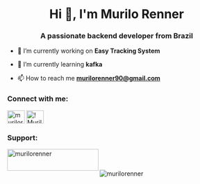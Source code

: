 <h1 align="center">Hi 👋, I'm Murilo Renner</h1>
<h3 align="center">A passionate backend developer from Brazil</h3>

- 🔭 I’m currently working on **Easy Tracking System**

- 🌱 I’m currently learning **kafka**

- 📫 How to reach me **murilorenner90@gmail.com**

<h3 align="left">Connect with me:</h3>
<p align="left">
<a href="https://instagram.com/murilorenner_" target="blank"><img align="center" src="https://raw.githubusercontent.com/rahuldkjain/github-profile-readme-generator/master/src/images/icons/Social/instagram.svg" alt="murilorenner_" height="30" width="40" /></a>
<a href="https://discord.gg/! Murilo#3377" target="blank"><img align="center" src="https://raw.githubusercontent.com/rahuldkjain/github-profile-readme-generator/master/src/images/icons/Social/discord.svg" alt="! Murilo#3377" height="30" width="40" /></a>
</p>


<h3 align="left">Support:</h3>
<p><a href="https://www.buymeacoffee.com/murilorenner"> <img align="left" src="https://cdn.buymeacoffee.com/buttons/v2/default-yellow.png" height="50" width="210" alt="murilorenner" /></a></p><br><br>


<!-- <p>&nbsp;<img align="center" src="https://github-readme-stats.vercel.app/api?username=murilorenner&show_icons=true&theme=dark" alt="murilorenner" /></p>
 -->
<p><img align="center" src="https://github-readme-streak-stats.herokuapp.com/?user=murilorenner&theme=dark" alt="murilorenner" /></p>

